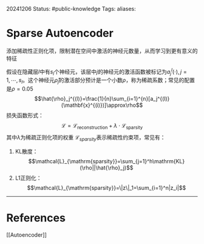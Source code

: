 20241206
Status: #public-knowledge
Tags: 
aliases: 
# Sparse Autoencoder
添加稀疏性正则化项，限制潜在空间中激活的神经元数量，从而学习到更有意义的特征

假设在隐藏层$l$中有$s_l$个神经元，该层中$j$的神经元的激活函数被标记为$a_j^l(\cdot),j=1,\cdots,s_l$。这个神经元$\hat{\rho}_j$的激活部分预计是一个小数$\rho$，称为稀疏系数；常见的配置是$\rho = 0.05$
$$\hat{\rho}_j^{(l)}=\frac{1}{n}\sum_{i=1}^{n}[a_j^{(l)}(\mathbf{x}^{(i)})]\approx\rho$$
损失函数形式：
$$\mathcal{L}=\mathcal{L}_{\text{reconstruction}}+\lambda\cdot\mathcal{L}_{\mathrm{sparsity}}$$
其中$\lambda$为稀疏正则化项的权重
$\mathcal{L}_{sparsity}$表示稀疏性约束项，常见有：
1. KL散度：$$\mathcal{L}_{\mathrm{sparsity}}=\sum_{j=1}^h\mathrm{KL}(\rho||\hat{\rho}_j)$$
2. L1正则化：$$\mathcal{L}_{\mathrm{sparsity}}=\|z\|_1=\sum_{i=1}^n|z_i|$$



---
# References
[[Autoencoder]]